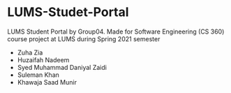 # LUMS-Studet-Portal
LUMS Student Portal by Group04. Made for Software Engineering (CS 360) course project at LUMS during Spring 2021 semester<br>

* Zuha Zia <br>
* Huzaifah Nadeem <br>
* Syed Muhammad Daniyal Zaidi<br>
* Suleman Khan <br>
* Khawaja Saad Munir <br>
